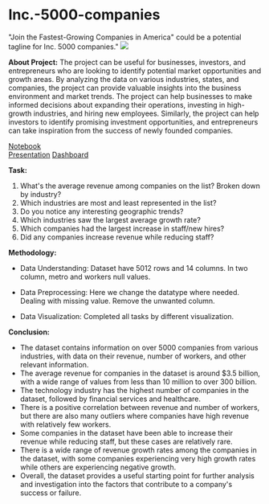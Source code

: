 # Inc.-5000-companies
"Join the Fastest-Growing Companies in America" could be a potential tagline for Inc. 5000 companies."
![](https://cdn.geekwire.com/wp-content/uploads/2019/08/Screen-Shot-2019-08-14-at-3.07.37-PM.png)

**About Project:**
The project can be useful for businesses, investors, and entrepreneurs who are looking to identify potential market opportunities and growth areas. By analyzing the data on various industries, states, and companies, the project can provide valuable insights into the business environment and market trends. The project can help businesses to make informed decisions about expanding their operations, investing in high-growth industries, and hiring new employees. Similarly, the project can help investors to identify promising investment opportunities, and entrepreneurs can take inspiration from the success of newly founded companies.

[Notebook](https://github.com/khushiyadav2022/Inc.-5000-companies/blob/3dab71b3ef7b3b44a25b82d45cbdec6f79c986cb/inc-5000-companies-anlysis.ipynb)<br>
[Presentation](https://github.com/khushiyadav2022/Inc.-5000-companies/blob/3dab71b3ef7b3b44a25b82d45cbdec6f79c986cb/Inc%205000%20companies%20analysis%20Presentation.pdf)
[Dashboard](https://github.com/khushiyadav2022/Inc.-5000-companies/blob/fb31949c80c30af854ff0d786f9770f429a037ee/Inc%205000%20Company%20Analysis%20Dashboard.twbx)

**Task:**
1. What's the average revenue among companies on the list? Broken down by industry?
2. Which industries are most and least represented in the list?
3. Do you notice any interesting geographic trends?
4. Which industries saw the largest average growth rate?
5. Which companies had the largest increase in staff/new hires?
6. Did any companies increase revenue while reducing staff?

**Methodology:**
- Data Understanding: Dataset have 5012 rows and 14 columns. In two column, metro and workers null values.

- Data Preprocessing: Here we change the datatype where needed. Dealing with missing
value. Remove the unwanted column.

- Data Visualization: Completed all tasks by different visualization.

**Conclusion:**
- The dataset contains information on over 5000 companies from various industries, with data on their revenue, number of workers, and other relevant information.
- The average revenue for companies in the dataset is around $3.5 billion, with a wide range of values from less than 10 million to over 300 billion.
- The technology industry has the highest number of companies in the dataset, followed by financial services and healthcare.
- There is a positive correlation between revenue and number of workers, but there are also many outliers where companies have high revenue with relatively few workers.
- Some companies in the dataset have been able to increase their revenue while reducing staff, but these cases are relatively rare.
- There is a wide range of revenue growth rates among the companies in the dataset, with some companies experiencing very high growth rates while others are experiencing negative growth.
- Overall, the dataset provides a useful starting point for further analysis and investigation into the factors that contribute to a company's success or failure.
